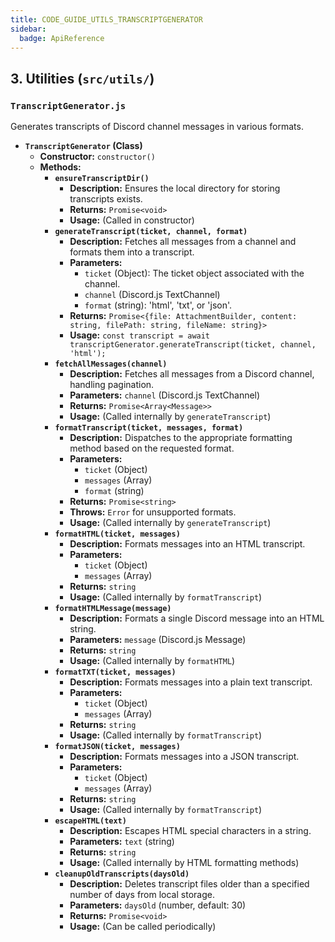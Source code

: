 ```yaml
---
title: CODE_GUIDE_UTILS_TRANSCRIPTGENERATOR
sidebar:
  badge: ApiReference
---
```


## 3. Utilities (`src/utils/`)

### `TranscriptGenerator.js`
Generates transcripts of Discord channel messages in various formats.

*   **`TranscriptGenerator` (Class)**
    *   **Constructor:** `constructor()`
    *   **Methods:**
        *   **`ensureTranscriptDir()`**
            *   **Description:** Ensures the local directory for storing transcripts exists.
            *   **Returns:** `Promise<void>`
            *   **Usage:** (Called in constructor)
        *   **`generateTranscript(ticket, channel, format)`**
            *   **Description:** Fetches all messages from a channel and formats them into a transcript.
            *   **Parameters:**
                *   `ticket` (Object): The ticket object associated with the channel.
                *   `channel` (Discord.js TextChannel)
                *   `format` (string): 'html', 'txt', or 'json'.
            *   **Returns:** `Promise<{file: AttachmentBuilder, content: string, filePath: string, fileName: string}>`
            *   **Usage:** `const transcript = await transcriptGenerator.generateTranscript(ticket, channel, 'html');`
        *   **`fetchAllMessages(channel)`**
            *   **Description:** Fetches all messages from a Discord channel, handling pagination.
            *   **Parameters:** `channel` (Discord.js TextChannel)
            *   **Returns:** `Promise<Array<Message>>`
            *   **Usage:** (Called internally by `generateTranscript`)
        *   **`formatTranscript(ticket, messages, format)`**
            *   **Description:** Dispatches to the appropriate formatting method based on the requested format.
            *   **Parameters:**
                *   `ticket` (Object)
                *   `messages` (Array<Message>)
                *   `format` (string)
            *   **Returns:** `Promise<string>`
            *   **Throws:** `Error` for unsupported formats.
            *   **Usage:** (Called internally by `generateTranscript`)
        *   **`formatHTML(ticket, messages)`**
            *   **Description:** Formats messages into an HTML transcript.
            *   **Parameters:**
                *   `ticket` (Object)
                *   `messages` (Array<Message>)
            *   **Returns:** `string`
            *   **Usage:** (Called internally by `formatTranscript`)
        *   **`formatHTMLMessage(message)`**
            *   **Description:** Formats a single Discord message into an HTML string.
            *   **Parameters:** `message` (Discord.js Message)
            *   **Returns:** `string`
            *   **Usage:** (Called internally by `formatHTML`)
        *   **`formatTXT(ticket, messages)`**
            *   **Description:** Formats messages into a plain text transcript.
            *   **Parameters:**
                *   `ticket` (Object)
                *   `messages` (Array<Message>)
            *   **Returns:** `string`
            *   **Usage:** (Called internally by `formatTranscript`)
        *   **`formatJSON(ticket, messages)`**
            *   **Description:** Formats messages into a JSON transcript.
            *   **Parameters:**
                *   `ticket` (Object)
                *   `messages` (Array<Message>)
            *   **Returns:** `string`
            *   **Usage:** (Called internally by `formatTranscript`)
        *   **`escapeHTML(text)`**
            *   **Description:** Escapes HTML special characters in a string.
            *   **Parameters:** `text` (string)
            *   **Returns:** `string`
            *   **Usage:** (Called internally by HTML formatting methods)
        *   **`cleanupOldTranscripts(daysOld)`**
            *   **Description:** Deletes transcript files older than a specified number of days from local storage.
            *   **Parameters:** `daysOld` (number, default: 30)
            *   **Returns:** `Promise<void>`
            *   **Usage:** (Can be called periodically)
